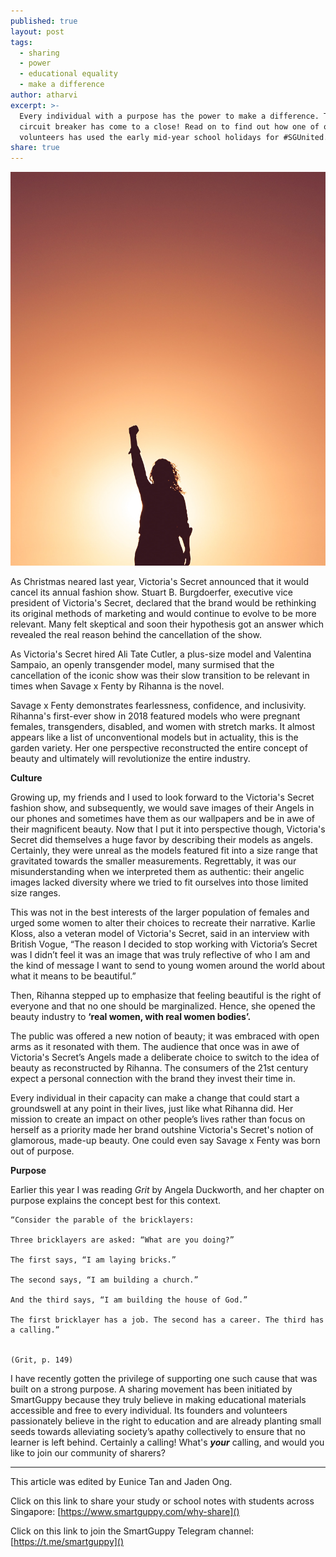 ```yaml
---
published: true
layout: post
tags:
  - sharing
  - power
  - educational equality
  - make a difference
author: atharvi
excerpt: >-
  Every individual with a purpose has the power to make a difference. The
  circuit breaker has come to a close! Read on to find out how one of our newest
  volunteers has used the early mid-year school holidays for #SGUnited. 
share: true
---
```

![Photo by Miguel Bruna on Unsplash](/images/miguel-bruna-TzVN0xQhWaQ-unsplash.jpg)

As Christmas neared last year, Victoria's Secret announced that it would cancel its annual fashion show. Stuart B. Burgdoerfer, executive vice president of Victoria's Secret, declared that the brand would be rethinking its original methods of marketing and would continue to evolve to be more relevant. Many felt skeptical and soon their hypothesis got an answer which revealed the real reason behind the cancellation of the show.

As Victoria's Secret hired Ali Tate Cutler, a plus-size model and Valentina Sampaio, an openly transgender model, many surmised that the cancellation of the iconic show was their slow transition to be relevant in times when Savage x Fenty by Rihanna is the novel.

Savage x Fenty demonstrates fearlessness, confidence, and inclusivity. Rihanna's first-ever show in 2018 featured models who were pregnant females, transgenders, disabled, and women with stretch marks. It almost appears like a list of unconventional models but in actuality, this is the garden variety. Her one perspective reconstructed the entire concept of beauty and ultimately will revolutionize the entire industry.

**Culture**

Growing up, my friends and I used to look forward to the Victoria's Secret fashion show, and subsequently, we would save images of their Angels in our phones and sometimes have them as our wallpapers and be in awe of their magnificent beauty. Now that I put it into perspective though, Victoria's Secret did themselves a huge favor by describing their models as angels. Certainly, they were unreal as the models featured fit into a size range that gravitated towards the smaller measurements. Regrettably, it was our misunderstanding when we interpreted them as authentic: their angelic images lacked diversity where we tried to fit ourselves into those limited size ranges.

This was not in the best interests of the larger population of females and urged some women to alter their choices to recreate their narrative. Karlie Kloss, also a veteran model of Victoria's Secret, said in an interview with British Vogue, “The reason I decided to stop working with Victoria’s Secret was I didn’t feel it was an image that was truly reflective of who I am and the kind of message I want to send to young women around the world about what it means to be beautiful.”

Then, Rihanna stepped up to emphasize that feeling beautiful is the right of everyone and that no one should be marginalized. Hence, she opened the beauty industry to **‘real women, with real women bodies’.**

The public was offered a new notion of beauty; it was embraced with open arms as it resonated with them. The audience that once was in awe of Victoria's Secret’s Angels made a deliberate choice to switch to the idea of beauty as reconstructed by Rihanna. The consumers of the 21st century expect a personal connection with the brand they invest their time in.

Every individual in their capacity can make a change that could start a groundswell at any point in their lives, just like what Rihanna did. Her mission to create an impact on other people’s lives rather than focus on herself as a priority made her brand outshine Victoria's Secret's notion of glamorous, made-up beauty. One could even say Savage x Fenty was born out of purpose.

**Purpose**

Earlier this year I was reading _Grit_ by Angela Duckworth, and her chapter on purpose explains the concept best for this context.


	“Consider the parable of the bricklayers:
 
	Three bricklayers are asked: “What are you doing?”
 
	The first says, “I am laying bricks.”
 
	The second says, “I am building a church.”
 
	And the third says, “I am building the house of God.”
 
	The first bricklayer has a job. The second has a career. The third has a calling.”

 																		(Grit, p. 149)



I have recently gotten the privilege of supporting one such cause that was built on a strong purpose. A sharing movement has been initiated by SmartGuppy because they truly believe in making educational materials accessible and free to every individual. Its founders and volunteers passionately believe in the right to education and are already planting small seeds towards alleviating society’s apathy collectively to ensure that no learner is left behind. Certainly a calling! What's **_your_** calling, and would you like to join our community of sharers?


__________

This article was edited by Eunice Tan and Jaden Ong.

Click on this link to share your study or school notes with students across Singapore: [https://www.smartguppy.com/why-share]()

Click on this link to join the SmartGuppy Telegram channel: [https://t.me/smartguppy]()
